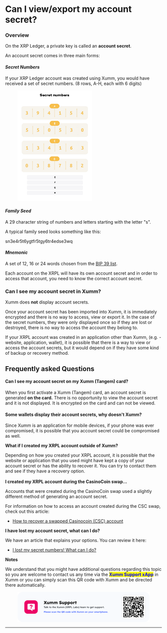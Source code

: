 # Can I view/export my account secret?

### Overview

On the XRP Ledger, a private key is called an **account secret**.

An account secret comes in three main forms:

#### _Secret Numbers_

If your XRP Ledger account was created using Xumm, you would have received a set of secret numbers. (8 rows, A-H, each with 6 digits)

<figure><img src="../.gitbook/assets/Secret numbers - 7.png" alt=""><figcaption></figcaption></figure>

#### _Family Seed_

A 29 character string of numbers and letters starting with the letter "s".

A typical family seed looks something like this:

&#x20;                         sn3e4r5t6ygtfr5tgy6tr4edse3wq

#### _Mnemonic_

A set of 12, 16 or 24 words chosen from the [BIP 39 list](https://github.com/bitcoin/bips/blob/master/bip-0039/english.txt).



Each account on the XRPL will have its own account secret and in order to access that account, you need to know the correct account secret.

### **Can I see my account secret in Xumm?**

Xumm does **not** display account secrets.

Once your account secret has been imported into Xumm, it is immediately encrypted and there is no way to access, view or export it. In the case of the secret numbers, they were only displayed once so if they are lost or destroyed, there is no way to access the account they belong to.

If your XRPL account was created in an application other than Xumm, (e.g. - website, application, wallet), it is possible that there is a way to view or access the account secrets, but it would depend on if they have some kind of backup or recovery method.

## Frequently asked Questions

#### **Can I see my account secret on my Xumm (Tangem) card?**

When you first activate a Xumm (Tangem) card, an account secret is generated **on the card.** There is no opportunity to view the account secret and it is not displayed. It is encrypted on the card and can not be viewed.

#### **Some wallets display their account secrets, why doesn't Xumm?**

Since Xumm is an application for mobile devices, if your phone was ever compromised, it is possible that you account secret could be compromised as well.&#x20;

**What if I created my XRPL account outside of Xumm?**

Depending on how you created your XRPL account, it is possible that the website or application that you used might have kept a copy of your account secret or has the ability to recover it. You can try to contact them and see if they have a recovery option.\
\
**I created my XRPL account during the CasinoCoin swap...**

Accounts that were created during the CasinoCoin swap used a slightly different method of generating an account secret.

For information on how to access an account created during the CSC swap, check out this article:

* [How to recover a swapped Casinocoin (CSC) account](../learning-more-about-xumm/how-to-recover-a-swapped-casinocoin-csc-account.md)

**I have lost my account secret, what can I do?**

We have an article that explains your options. You can review it here:

* [I lost my secret numbers! What can I do?](https://support.xumm.app/hc/en-us/articles/360018166319)

**Notes**

We understand that you might have additional questions regarding this topic so you are welcome to contact us any time via the <mark style="color:blue;">**Xumm Support xApp**</mark> in Xumm or you can simply scan this QR code with Xumm and be directed there automatically.

<figure><img src="../.gitbook/assets/Support banner Xumm.png" alt=""><figcaption></figcaption></figure>

&#x20;

****
